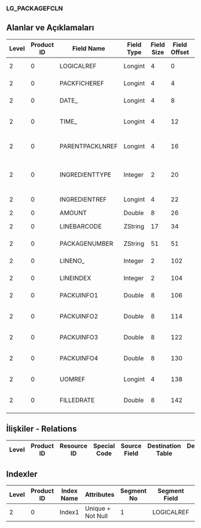 ### LG_PACKAGEFCLN

## Alanlar ve Açıklamaları

**Level**|**Product ID**|**Field Name**|**Field Type**|**Field Size**|**Field Offset**|**Türkçe Açıklama**|**Expression**
-----|-----|-----|-----|-----|-----|-----|-----
2|0|LOGICALREF|Longint|4|0|Logical Reference|Logical Reference
2|0|PACKFICHEREF|Longint|4|4|Paket fişi log. Ref.|PACKAGEFICHE LOGICALREF
2|0|DATE_|Longint|4|8|Paket fişi satır türü|Packet Voucher Line Type
2|0|TIME_|Longint|4|12|Paket fişi satırı (zaman)|Packet Voucher Line Time
2|0|PARENTPACKLNREF|Longint|4|16|Paket fişi satırı log. Ref.|PACKAGEFCLN LOGICALREF
2|0|INGREDIENTTYPE|Integer|2|20|Paket fiş içerik tipi (1. paket 2. malzeme)|Packet Voucher Content Type (1. Packet 2. Material)
2|0|INGREDIENTREF|Longint|4|22|Malzemeler Log. Ref.|ITEMS LOGICALREF
2|0|AMOUNT|Double|8|26|Tutar|Amount
2|0|LINEBARCODE|ZString|17|34|Paket barkodu|Packet Barcode
2|0|PACKAGENUMBER|ZString|51|51|Paket numarası|Packet Number
2|0|LINENO_|Integer|2|102|Satır Numarası|Line Number
2|0|LINEINDEX|Integer|2|104|Paket seviyesi|Packet Level
2|0|PACKUINFO1|Double|8|106|Net Ağırlık (Paket)|Net Weight (Packet)
2|0|PACKUINFO2|Double|8|114|Bürüt Ağırlık (Paket)|Gross Weight (Packet)
2|0|PACKUINFO3|Double|8|122|Net Hacim (Paket)|Net Volume (Packet)
2|0|PACKUINFO4|Double|8|130|Bürüt Hacim (Paket)|Gross Volume (Packet)
2|0|UOMREF|Longint|4|138|Birim seti log. Ref.|UNITSETL LOGICALREF
2|0|FILLEDRATE|Double|8|142|Paket Doluluk Oranı|Filled Rate (Packet)

## İlişkiler - Relations

**Level**|**Product ID**|**Resource ID**|**Special Code**|**Source Field**|**Destination Table**|**Destination Field**|**Relation Type**|**Extra Condition**
-----|-----|-----|-----|-----|-----|-----|-----|-----

## Indexler

**Level**|**Product ID**|**Index Name**|**Attributes**|**Segment No**|**Segment Field**|**Sense**
-----|-----|-----|-----|-----|-----|-----
2|0|Index1|Unique + Not Null|1|LOGICALREF|Ascending
